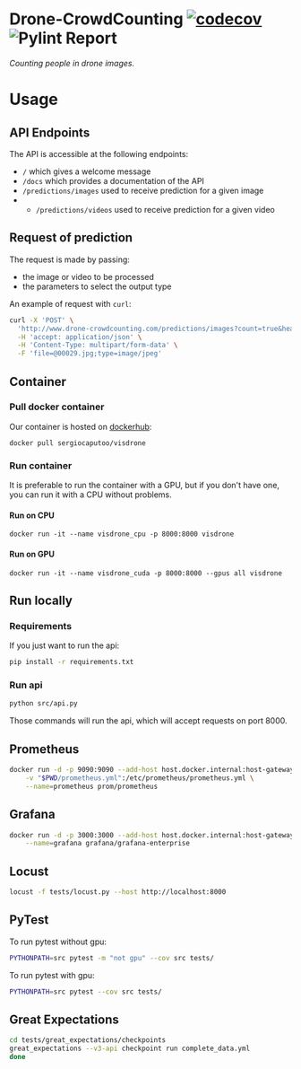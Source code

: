 # Drone-CrowdCounting [![codecov](https://codecov.io/gh/se4ai2122-cs-uniba/Drone-CrowdCounting/branch/main/graph/badge.svg?token=WFM4DH44WF)](https://codecov.io/gh/se4ai2122-cs-uniba/Drone-CrowdCounting) ![Pylint Report](https://github.com/se4ai2122-cs-uniba/Drone-CrowdCounting/actions/workflows/linting.yml/badge.svg)

*Counting people in drone images.*

# Usage
## API Endpoints
The API is accessible at the following endpoints:
- `/` which gives a welcome message
- `/docs` which provides a documentation of the API
- `/predictions/images` used to receive prediction for a given image
- - `/predictions/videos` used to receive prediction for a given video

## Request of prediction
The request is made by passing:
- the image or video to be processed
- the parameters to select the output type

An example of request with `curl`:
```bash
curl -X 'POST' \
  'http://www.drone-crowdcounting.com/predictions/images?count=true&heatmap=true' \
  -H 'accept: application/json' \
  -H 'Content-Type: multipart/form-data' \
  -F 'file=@00029.jpg;type=image/jpeg'
```

## Container
### Pull docker container
Our container is hosted on [dockerhub](https://hub.docker.com/r/sergiocaputoo/visdrone):

`docker pull sergiocaputoo/visdrone`

### Run container
It is preferable to run the container with a GPU, but if you don't have one, you can run it with a CPU without problems.
#### Run on CPU
```docker run -it --name visdrone_cpu -p 8000:8000 visdrone```
#### Run on GPU
```docker run -it --name visdrone_cuda -p 8000:8000 --gpus all visdrone```

## Run locally
### Requirements
If you just want to run the api:
```bash
pip install -r requirements.txt
```

### Run api
```bash
python src/api.py
```
Those commands will run the api, which will accept requests on port 8000.


## Prometheus
```bash
docker run -d -p 9090:9090 --add-host host.docker.internal:host-gateway \
    -v "$PWD/prometheus.yml":/etc/prometheus/prometheus.yml \
    --name=prometheus prom/prometheus
```

## Grafana
```bash
docker run -d -p 3000:3000 --add-host host.docker.internal:host-gateway \
    --name=grafana grafana/grafana-enterprise
```

## Locust
```bash
locust -f tests/locust.py --host http://localhost:8000
```

## PyTest
To run pytest without gpu:

```bash
PYTHONPATH=src pytest -m "not gpu" --cov src tests/
```

To run pytest with gpu:
```bash
PYTHONPATH=src pytest --cov src tests/
```

## Great Expectations
```bash
cd tests/great_expectations/checkpoints
great_expectations --v3-api checkpoint run complete_data.yml
done
```
